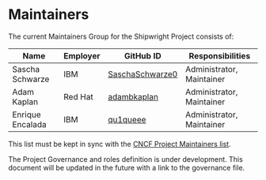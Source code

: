# Maintainers

The current Maintainers Group for the Shipwright Project consists of:

| Name              | Employer | GitHub ID                                             | Responsibilities           |
| ----------------- | -------- | ----------------------------------------------------- | -------------------------- |
| Sascha Schwarze   | IBM      | [SaschaSchwarze0](https://github.com/SaschaSchwarze0) | Administrator, Maintainer  |
| Adam Kaplan       | Red Hat   | [adambkaplan](https://github.com/adambkaplan)        | Administrator, Maintainer  |
| Enrique Encalada  | IBM      | [qu1queee](https://github.com/qu1queee)               | Administrator, Maintainer  |


This list must be kept in sync with the [CNCF Project Maintainers list](https://github.com/cncf/foundation/blob/master/project-maintainers.csv).

The Project Governance and roles definition is under development. This document will be updated in the future with a link to the governance file.
